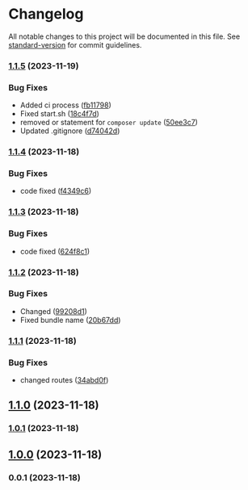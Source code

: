 # Changelog

All notable changes to this project will be documented in this file. See [standard-version](https://github.com/conventional-changelog/standard-version) for commit guidelines.

### [1.1.5](https://github.com/patrykbaszak/api-skeleton/compare/1.1.4...1.1.5) (2023-11-19)


### Bug Fixes

* Added ci process ([fb11798](https://github.com/patrykbaszak/api-skeleton/commit/fb11798d3f6f7b6aa4a8e8d5775e97dd23c56ee2))
* Fixed start.sh ([18c4f7d](https://github.com/patrykbaszak/api-skeleton/commit/18c4f7de26f1f514bb93cc4027edaeecd9a84ea8))
* removed or statement for `composer update` ([50ee3c7](https://github.com/patrykbaszak/api-skeleton/commit/50ee3c7c5af6a372894d0fe5acf16c905ee029f4))
* Updated .gitignore ([d74042d](https://github.com/patrykbaszak/api-skeleton/commit/d74042da7539846f66890e0138528f8786d11e1b))

### [1.1.4](https://github.com/patrykbaszak/api-skeleton/compare/1.1.3...1.1.4) (2023-11-18)


### Bug Fixes

* code fixed ([f4349c6](https://github.com/patrykbaszak/api-skeleton/commit/f4349c6bcd68fe23d4e6ae592cc8077a4212023c))

### [1.1.3](https://github.com/patrykbaszak/api-skeleton/compare/1.1.2...1.1.3) (2023-11-18)


### Bug Fixes

* code fixed ([624f8c1](https://github.com/patrykbaszak/api-skeleton/commit/624f8c1205aeb90031696c2d33fa8cb87eecd112))

### [1.1.2](https://github.com/patrykbaszak/api-skeleton/compare/1.1.1...1.1.2) (2023-11-18)


### Bug Fixes

* Changed ([99208d1](https://github.com/patrykbaszak/api-skeleton/commit/99208d1e22509b6f990deb8944a0856608609902))
* Fixed bundle name ([20b67dd](https://github.com/patrykbaszak/api-skeleton/commit/20b67dd2174876dfd66fb0884786d0c92766bd96))

### [1.1.1](https://github.com/patrykbaszak/api-skeleton/compare/1.1.0...1.1.1) (2023-11-18)


### Bug Fixes

* changed routes ([34abd0f](https://github.com/patrykbaszak/api-skeleton/commit/34abd0f93871bb70a6e7a07c03d0819d92df4ec0))

## [1.1.0](https://github.com/patrykbaszak/api-skeleton/compare/1.0.1...1.1.0) (2023-11-18)

### [1.0.1](https://github.com/patrykbaszak/api-skeleton/compare/1.0.0...1.0.1) (2023-11-18)

## [1.0.0](https://github.com/patrykbaszak/api-skeleton/compare/0.0.1...1.0.0) (2023-11-18)

### 0.0.1 (2023-11-18)
